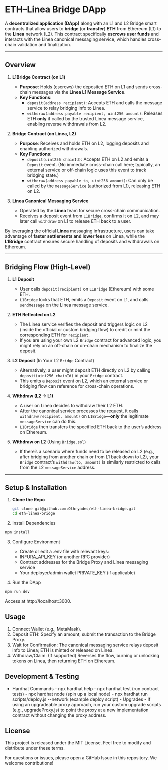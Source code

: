 # ETH–Linea Bridge DApp

A **decentralized application (DApp)** along with an L1 and L2 Bridge smart contracts that allow users to **bridge** (or **transfer**) **ETH** from Ethereum (L1) to the **Linea** network (L2). This contract specifically **escrows user funds** and interacts with the Linea canonical messaging service, which handles cross-chain validation and finalization.

---

## Overview

1. **L1Bridge Contract (on L1)**  
   - **Purpose**: Holds (escrows) the deposited ETH on L1 and sends cross-chain messages via the **Linea L1 Message Service**.  
   - **Key Functions**:  
     - `deposit(address recipient)`: Accepts ETH and calls the message service to relay bridging info to Linea.  
     - `withdraw(address payable recipient, uint256 amount)`: Releases ETH **only** if called by the trusted Linea message service, enabling reverse withdrawals from L2.  

2. **Bridge Contract (on Linea, L2)**  
   - **Purpose**: Receives and holds ETH on L2, logging deposits and enabling authorized withdrawals.  
   - **Key Functions**:  
      - `deposit(uint256 chainId)`: Accepts ETH on L2 and emits a `Deposit` event. (No immediate cross-chain call here; typically, an external service or off-chain logic uses this event to track bridging state.)  
      - `withdraw(address payable to, uint256 amount)`: Can only be called by the `messageService` (authorized from L1), releasing ETH on L2.  

3. **Linea Canonical Messaging Service**  
   - Operated by the **Linea** team for secure cross-chain communication.  
   - Receives a deposit event from `L1Bridge`, confirms it on L2, and may later call `withdraw` on L1 to release ETH back to a user.

By leveraging the official **Linea** messaging infrastructure, users can take advantage of **faster settlements and lower fees** on Linea, while the **L1Bridge** contract ensures secure handling of deposits and withdrawals on Ethereum.

---

## Bridging Flow (High-Level)

1. **L1 Deposit**  
   - User calls `deposit(recipient)` on `L1Bridge` (Ethereum) with some ETH.  
   - `L1Bridge` locks that ETH, emits a `Deposit` event on L1, and calls `sendMessage` on the Linea message service.  

2. **ETH Reflected on L2**  
   - The Linea service verifies the deposit and triggers logic on L2 (inside the official or custom bridging flow) to credit or mint the corresponding ETH for `recipient`.  
   - If you are using your own L2 `Bridge` contract for advanced logic, you might rely on an off-chain or on-chain mechanism to finalize the deposit.  

3. **L2 Deposit** (In Your L2 `Bridge` Contract)  
   - Alternatively, a user might deposit ETH directly on L2 by calling `deposit(uint256 chainId)` in your `Bridge` contract.  
   - This emits a `Deposit` event on L2, which an external service or bridging flow can reference for cross-chain operations.

4. **Withdraw (L2 -> L1)**  
   - A user on Linea decides to withdraw their L2 ETH.  
   - After the canonical service processes the request, it calls `withdraw(recipient, amount)` on `L1Bridge`—**only** the legitimate `messageService` can do this.  
   - `L1Bridge` then transfers the specified ETH back to the user’s address on Ethereum.  

5. **Withdraw on L2** (Using `Bridge.sol`)  
   - If there’s a scenario where funds need to be released on L2 (e.g., after bridging from another chain or from L1 back down to L2), your `Bridge` contract’s `withdraw(to, amount)` is similarly restricted to calls from the L2 `messageService` address.


---

## Setup & Installation

1. **Clone the Repo**  
   ```bash
   git clone git@github.com:Othryades/eth-linea-bridge.git
   cd eth-linea-bridge

2.	Install Dependencies
   ```bash
   npm install
   ```

3.	Configure Environment
	- Create or edit a .env file with relevant keys:
	- INFURA_API_KEY (or another RPC provider)
	- Contract addresses for the Bridge Proxy and Linea messaging service
	- Your deployer/admin wallet PRIVATE_KEY (if applicable)

4.	Run the DApp
   ```bash
   npm run dev
   ```

   Access at http://localhost:3000.

## Usage

1.	Connect Wallet (e.g., MetaMask).
2.	Deposit ETH: Specify an amount, submit the transaction to the Bridge Proxy.
3.	Wait for Confirmation: The canonical messaging service relays deposit info to Linea; ETH is minted or released on Linea.
4.	Withdraw/Claim: (If supported) Reverses the flow, burning or unlocking tokens on Linea, then returning ETH on Ethereum.

## Development & Testing
	
   - Hardhat Commands
	- npx hardhat help
	- npx hardhat test (run contract tests)
	- npx hardhat node (spin up a local node)
	- npx hardhat run scripts/deploy.js --network <network> (example deploy script)
	- Upgrades
	- If using an upgradeable proxy approach, run your custom upgrade scripts (e.g., upgradeProxy.js) to point the proxy at a new implementation contract without changing the proxy address.

## License

This project is released under the MIT License. Feel free to modify and distribute under these terms.

For questions or issues, please open a GitHub Issue in this repository. We welcome contributions!